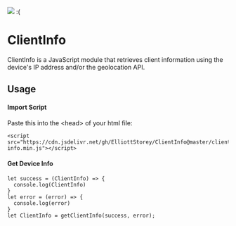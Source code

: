 [![](https://data.jsdelivr.com/v1/package/gh/ElliottStorey/ClientInfo/badge)](https://www.jsdelivr.com/package/gh/ElliottStorey/ClientInfo) :(
# ClientInfo
ClientInfo is a JavaScript module that retrieves client information using the device's IP address and/or the geolocation API.
## Usage
#### Import Script
Paste this into the \<head> of your html file:
```
<script src="https://cdn.jsdelivr.net/gh/ElliottStorey/ClientInfo@master/client-info.min.js"></script>
```
#### Get Device Info
```
let success = (ClientInfo) => {
  console.log(ClientInfo)
}
let error = (error) => {
  console.log(error)
}
let ClientInfo = getClientInfo(success, error);
```
